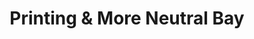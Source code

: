 ---
title: "Printing & More Neutral Bay"
url: /neutral-bay/printing-and-more-neutral-bay/
shop: copyshop
---